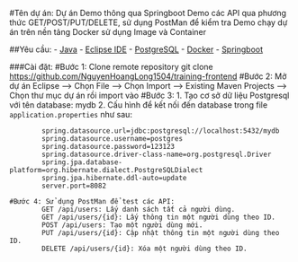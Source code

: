 #Tên dự án: Dự án Demo thông qua Springboot
	Demo các API qua phương thức GET/POST/PUT/DELETE, sử dụng PostMan để kiểm tra 
	Demo chạy dự án trên nền tảng Docker sử dụng Image và Container
	
##Yêu cầu:
	- [Java](https://www.java.com/en/download/)
	- [Eclipse IDE](https://www.eclipse.org/downloads/)
	- [PostgreSQL](https://www.postgresql.org/download/)
	- [Docker](https://www.docker.com/products/docker-desktop/)
	- [Springboot](https://start.spring.io/)
	
###Cài đặt:
	#Bước 1: Clone remote repository
	git clone https://github.com/NguyenHoangLong1504/training-frontend
	#Bước 2: Mở dự án Eclipse --> Chọn File --> Chọn Import --> Existing Maven Projects --> Chọn thư mục dự án rồi import vào
	#Bước 3: 
		1. Tạo cơ sở dữ liệu Postgresql với tên database: mydb
		2. Cấu hình để kết nối đến database trong file `application.properties` như sau:
		
			spring.datasource.url=jdbc:postgresql://localhost:5432/mydb
			spring.datasource.username=postgres
			spring.datasource.password=123123
			spring.datasource.driver-class-name=org.postgresql.Driver
			spring.jpa.database-platform=org.hibernate.dialect.PostgreSQLDialect
			spring.jpa.hibernate.ddl-auto=update
			server.port=8082
			
	#Bước 4: Sử dụng PostMan để test các API:
			GET /api/users: Lấy danh sách tất cả người dùng.
			GET /api/users/{id}: Lấy thông tin một người dùng theo ID.
			POST /api/users: Tạo một người dùng mới.
			PUT /api/users/{id}: Cập nhật thông tin một người dùng theo ID.
			DELETE /api/users/{id}: Xóa một người dùng theo ID.
	

